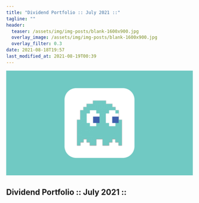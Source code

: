 ```yaml
---
title: "Dividend Portfolio :: July 2021 ::"
tagline: ""
header:
  teaser: /assets/img/img-posts/blank-1600x900.jpg
  overlay_image: /assets/img/img-posts/blank-1600x900.jpg
  overlay_filter: 0.3
date: 2021-08-18T19:57
last_modified_at: 2021-08-19T00:39
---
```



![Thumnail](/assets/img/img-posts/blank-1600x900.jpg)

## Dividend Portfolio :: July 2021 ::

<div>
  <canvas id="myChart"></canvas>
</div>

<!-- chart script -->
<script>
/* setup:1 */
const labels = [
  'January',
  'February',
  'March',
  'April',
  'May',
  'June',
  'July',
];
const data = {
  labels: labels,
  datasets: [{
    label: ':: July 2021 ::',
    axis: 'y',
    fill: false,
    data: [65, 59, 80, 81, 56, 55, 40],
    backgroundColor: [
      'rgba(255, 99, 132, 0.2)',
      'rgba(255, 159, 64, 0.2)',
      'rgba(255, 205, 86, 0.2)',
      'rgba(75, 192, 192, 0.2)',
      'rgba(54, 162, 235, 0.2)',
      'rgba(153, 102, 255, 0.2)',
      'rgba(201, 203, 207, 0.2)'
    ],
    borderColor: [
      'rgb(255, 99, 132)',
      'rgb(255, 159, 64)',
      'rgb(255, 205, 86)',
      'rgb(75, 192, 192)',
      'rgb(54, 162, 235)',
      'rgb(153, 102, 255)',
      'rgb(201, 203, 207)'
    ],
    borderWidth: 1
  }]
};
/* block:config:0 */
const config = {
  type: 'bar',
  data: data,
  options: {
    indexAxis: 'y',
    /* options > scales */
    scales: {
      xAxes: {
        position: 'top',
        ticks: {
          stepSize: 20
        }
      }
    },
    /* options > plugins */
    plugins: {
      /* options > plugins > title */
      title: {
        display: true,
        text: ':: July 2021 ::',
        font: {
          size: 24
        }
      },
      /* options > plugins > legend */
      legend: {
        display: false,
      },
      /* options > plugins > tooltip */
      tooltip: {
        enabled: true,
        displayColors: false,
        titleAlign: 'center',
        bodyAlign: 'right',
        /* options > plugins > tooltip > callbacks */
        callbacks: {
          label: function(context) {
            var index = context.dataIndex;
            var value = context.dataset.data[index];
            return value;
          },
          afterLabel: function(context) {
            const reducer = (accumulator, curr) => accumulator + curr;
            var index = context.dataIndex;
            var value = context.dataset.data[index];
            var sum = context.dataset.data.reduce(reducer);
            var percent = (value/sum*100).toFixed(2)+'%';
            return percent;
          }
        } /* callbacks close */
      } /* tooltip close */
    } /* plugins close */
  } /* options close */
};
/* create chart */
var myChart = new Chart(
    document.getElementById('myChart'),
    config
);
</script>
